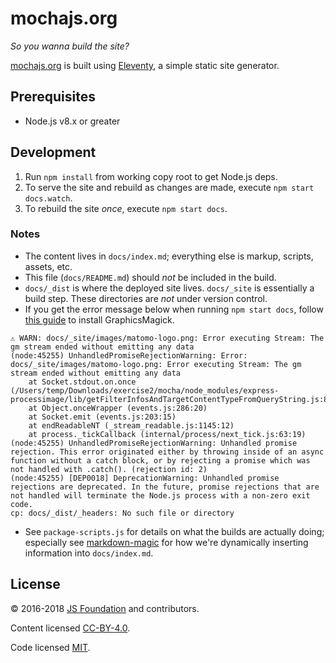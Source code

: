 # mochajs.org

_So you wanna build the site?_

[mochajs.org](https://mochajs.org) is built using [Eleventy](https://www.11ty.io/), a simple static site generator.

## Prerequisites

- Node.js v8.x or greater

## Development

1. Run `npm install` from working copy root to get Node.js deps.
1. To serve the site and rebuild as changes are made, execute `npm start docs.watch`.
1. To rebuild the site _once_, execute `npm start docs`.

### Notes

- The content lives in `docs/index.md`; everything else is markup, scripts, assets, etc.
- This file (`docs/README.md`) should _not_ be included in the build.
- `docs/_dist` is where the deployed site lives. `docs/_site` is essentially a build step. These directories are _not_ under version control.
- If you get the error message below when running `npm start docs`, follow [this guide](https://www.npmjs.com/package/gm) to install GraphicsMagick.

```
⚠ WARN: docs/_site/images/matomo-logo.png: Error executing Stream: The gm stream ended without emitting any data
(node:45255) UnhandledPromiseRejectionWarning: Error: docs/_site/images/matomo-logo.png: Error executing Stream: The gm stream ended without emitting any data
    at Socket.stdout.on.once (/Users/temp/Downloads/exercise2/mocha/node_modules/express-processimage/lib/getFilterInfosAndTargetContentTypeFromQueryString.js:821:31)
    at Object.onceWrapper (events.js:286:20)
    at Socket.emit (events.js:203:15)
    at endReadableNT (_stream_readable.js:1145:12)
    at process._tickCallback (internal/process/next_tick.js:63:19)
(node:45255) UnhandledPromiseRejectionWarning: Unhandled promise rejection. This error originated either by throwing inside of an async function without a catch block, or by rejecting a promise which was not handled with .catch(). (rejection id: 2)
(node:45255) [DEP0018] DeprecationWarning: Unhandled promise rejections are deprecated. In the future, promise rejections that are not handled will terminate the Node.js process with a non-zero exit code.
cp: docs/_dist/_headers: No such file or directory
```

- See `package-scripts.js` for details on what the builds are actually doing; especially see [markdown-magic](https://npm.im/markdown-magic) for how we're dynamically inserting information into `docs/index.md`.

## License

:copyright: 2016-2018 [JS Foundation](https://js.foundation) and contributors.

Content licensed [CC-BY-4.0](https://raw.githubusercontent.com/mochajs/mocha/master/docs/LICENSE-CC-BY-4.0).

Code licensed [MIT](https://raw.githubusercontent.com/mochajs/mocha/master/LICENSE-MIT).
